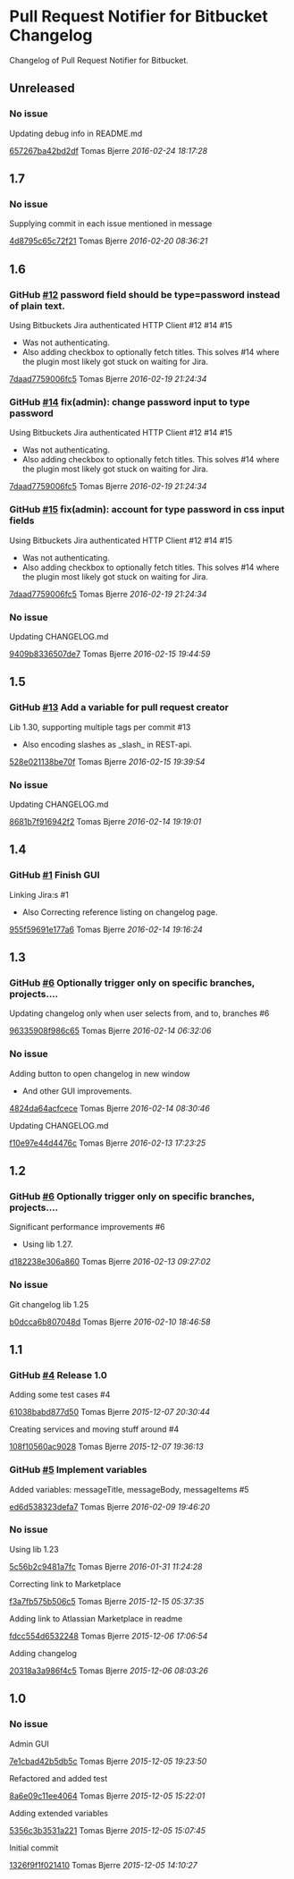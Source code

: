 # Pull Request Notifier for Bitbucket Changelog

Changelog of Pull Request Notifier for Bitbucket.

## Unreleased
### No issue
  Updating debug info in README.md
  
  [657267ba42bd2df](https://github.com/tomasbjerre/pull-request-notifier-for-bitbucket/commit/657267ba42bd2df) Tomas Bjerre *2016-02-24 18:17:28*

## 1.7
### No issue
  Supplying commit in each issue mentioned in message
  
  [4d8795c65c72f21](https://github.com/tomasbjerre/pull-request-notifier-for-bitbucket/commit/4d8795c65c72f21) Tomas Bjerre *2016-02-20 08:36:21*

## 1.6
### GitHub [#12](https://github.com/tomasbjerre/pull-request-notifier-for-bitbucket/issues/12) password field should be type=password instead of plain text.
  Using Bitbuckets Jira authenticated HTTP Client #12 #14 #15

 * Was not authenticating.
 * Also adding checkbox to optionally fetch titles. This solves #14 where the plugin most likely got stuck on waiting for Jira.
  
  [7daad7759006fc5](https://github.com/tomasbjerre/pull-request-notifier-for-bitbucket/commit/7daad7759006fc5) Tomas Bjerre *2016-02-19 21:24:34*

### GitHub [#14](https://github.com/tomasbjerre/pull-request-notifier-for-bitbucket/pull/14) fix(admin): change password input to type password
  Using Bitbuckets Jira authenticated HTTP Client #12 #14 #15

 * Was not authenticating.
 * Also adding checkbox to optionally fetch titles. This solves #14 where the plugin most likely got stuck on waiting for Jira.
  
  [7daad7759006fc5](https://github.com/tomasbjerre/pull-request-notifier-for-bitbucket/commit/7daad7759006fc5) Tomas Bjerre *2016-02-19 21:24:34*

### GitHub [#15](https://github.com/tomasbjerre/pull-request-notifier-for-bitbucket/pull/15) fix(admin): account for type password in css input fields
  Using Bitbuckets Jira authenticated HTTP Client #12 #14 #15

 * Was not authenticating.
 * Also adding checkbox to optionally fetch titles. This solves #14 where the plugin most likely got stuck on waiting for Jira.
  
  [7daad7759006fc5](https://github.com/tomasbjerre/pull-request-notifier-for-bitbucket/commit/7daad7759006fc5) Tomas Bjerre *2016-02-19 21:24:34*

### No issue
  Updating CHANGELOG.md
  
  [9409b8336507de7](https://github.com/tomasbjerre/pull-request-notifier-for-bitbucket/commit/9409b8336507de7) Tomas Bjerre *2016-02-15 19:44:59*

## 1.5
### GitHub [#13](https://github.com/tomasbjerre/pull-request-notifier-for-bitbucket/issues/13) Add a variable for pull request creator
  Lib 1.30, supporting multiple tags per commit #13

 * Also encoding slashes as \_slash\_ in REST-api.
  
  [528e021138be70f](https://github.com/tomasbjerre/pull-request-notifier-for-bitbucket/commit/528e021138be70f) Tomas Bjerre *2016-02-15 19:39:54*

### No issue
  Updating CHANGELOG.md
  
  [8681b7f916942f2](https://github.com/tomasbjerre/pull-request-notifier-for-bitbucket/commit/8681b7f916942f2) Tomas Bjerre *2016-02-14 19:19:01*

## 1.4
### GitHub [#1](https://github.com/tomasbjerre/pull-request-notifier-for-bitbucket/issues/1) Finish GUI
  Linking Jira:s #1

 * Also Correcting reference listing on changelog page.
  
  [955f59691e177a6](https://github.com/tomasbjerre/pull-request-notifier-for-bitbucket/commit/955f59691e177a6) Tomas Bjerre *2016-02-14 19:16:24*

## 1.3
### GitHub [#6](https://github.com/tomasbjerre/pull-request-notifier-for-bitbucket/issues/6) Optionally trigger only on specific branches, projects....
  Updating changelog only when user selects from, and to, branches #6
  
  [96335908f986c65](https://github.com/tomasbjerre/pull-request-notifier-for-bitbucket/commit/96335908f986c65) Tomas Bjerre *2016-02-14 06:32:06*

### No issue
  Adding button to open changelog in new window

 * And other GUI improvements.
  
  [4824da64acfcece](https://github.com/tomasbjerre/pull-request-notifier-for-bitbucket/commit/4824da64acfcece) Tomas Bjerre *2016-02-14 08:30:46*

  Updating CHANGELOG.md
  
  [f10e97e44d4476c](https://github.com/tomasbjerre/pull-request-notifier-for-bitbucket/commit/f10e97e44d4476c) Tomas Bjerre *2016-02-13 17:23:25*

## 1.2
### GitHub [#6](https://github.com/tomasbjerre/pull-request-notifier-for-bitbucket/issues/6) Optionally trigger only on specific branches, projects....
  Significant performance improvements #6

 * Using lib 1.27.
  
  [d182238e306a860](https://github.com/tomasbjerre/pull-request-notifier-for-bitbucket/commit/d182238e306a860) Tomas Bjerre *2016-02-13 09:27:02*

### No issue
  Git changelog lib 1.25
  
  [b0dcca6b807048d](https://github.com/tomasbjerre/pull-request-notifier-for-bitbucket/commit/b0dcca6b807048d) Tomas Bjerre *2016-02-10 18:46:58*

## 1.1
### GitHub [#4](https://github.com/tomasbjerre/pull-request-notifier-for-bitbucket/issues/4) Release 1.0
  Adding some test cases #4
  
  [61038babd877d50](https://github.com/tomasbjerre/pull-request-notifier-for-bitbucket/commit/61038babd877d50) Tomas Bjerre *2015-12-07 20:30:44*

  Creating services and moving stuff around #4
  
  [108f10560ac9028](https://github.com/tomasbjerre/pull-request-notifier-for-bitbucket/commit/108f10560ac9028) Tomas Bjerre *2015-12-07 19:36:13*

### GitHub [#5](https://github.com/tomasbjerre/pull-request-notifier-for-bitbucket/issues/5) Implement variables
  Added variables: messageTitle, messageBody, messageItems #5
  
  [ed6d538323defa7](https://github.com/tomasbjerre/pull-request-notifier-for-bitbucket/commit/ed6d538323defa7) Tomas Bjerre *2016-02-09 19:46:20*

### No issue
  Using lib 1.23
  
  [5c56b2c9481a7fc](https://github.com/tomasbjerre/pull-request-notifier-for-bitbucket/commit/5c56b2c9481a7fc) Tomas Bjerre *2016-01-31 11:24:28*

  Correcting link to Marketplace
  
  [f3a7fb575b506c5](https://github.com/tomasbjerre/pull-request-notifier-for-bitbucket/commit/f3a7fb575b506c5) Tomas Bjerre *2015-12-15 05:37:35*

  Adding link to Atlassian Marketplace in readme
  
  [fdcc554d6532248](https://github.com/tomasbjerre/pull-request-notifier-for-bitbucket/commit/fdcc554d6532248) Tomas Bjerre *2015-12-06 17:06:54*

  Adding changelog
  
  [20318a3a986f4c5](https://github.com/tomasbjerre/pull-request-notifier-for-bitbucket/commit/20318a3a986f4c5) Tomas Bjerre *2015-12-06 08:03:26*

## 1.0
### No issue
  Admin GUI
  
  [7e1cbad42b5db5c](https://github.com/tomasbjerre/pull-request-notifier-for-bitbucket/commit/7e1cbad42b5db5c) Tomas Bjerre *2015-12-05 19:23:50*

  Refactored and added test
  
  [8a6e09c11ee4064](https://github.com/tomasbjerre/pull-request-notifier-for-bitbucket/commit/8a6e09c11ee4064) Tomas Bjerre *2015-12-05 15:22:01*

  Adding extended variables
  
  [5356c3b3531a221](https://github.com/tomasbjerre/pull-request-notifier-for-bitbucket/commit/5356c3b3531a221) Tomas Bjerre *2015-12-05 15:07:45*

  Initial commit
  
  [1326f9f1f021410](https://github.com/tomasbjerre/pull-request-notifier-for-bitbucket/commit/1326f9f1f021410) Tomas Bjerre *2015-12-05 14:10:27*

